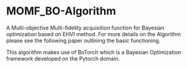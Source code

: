 # MOMF_BO-Algorithm
A Multi-objective Multi-fidelity acquisition function for Bayesian optimization based on EHVI method.
For more details on the Algorithm please see the following paper outlining the basic functioning. 

This algorithm makes use of BoTorch which is a Bayesian Optimization framework developed on the Pytorch domain.
